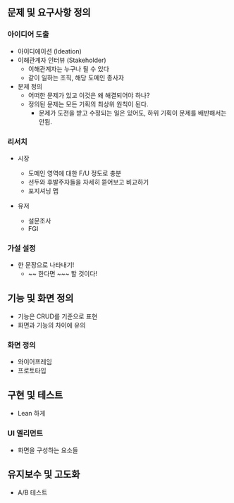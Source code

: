 ## 문제 및 요구사항 정의

### 아이디어 도출

- 아이디에이션 (Ideation)
- 이해관계자 인터뷰 (Stakeholder)
	- 이해관계자는 누구나 될 수 있다
	- 같이 일하는 조직, 해당 도메인 종사자
- 문제 정의
	- 어떠한 문제가 있고 이것은 왜 해결되어야 하나?
	- 정의된 문제는 모든 기획의 최상위 원칙이 된다.
		- 문제가 도전을 받고 수정되는 일은 있어도, 하위 기획이 문제를 배반해서는 안됨.

### 리서치

- 시장
	- 도메인 영역에 대한 F/U 정도로 충분
	- 선두와 후발주자들을 자세히 뜯어보고 비교하기
	- 포지셔닝 맵

- 유저
	- 설문조사
	- FGI

### 가설 설정

- 한 문장으로 나타내기!
	- ~~ 한다면 ~~~ 할 것이다!

## 기능 및 화면 정의

- 기능은 CRUD를 기준으로 표현
- 화면과 기능의 차이에 유의

### 화면 정의

- 와이어프레임
- 프로토타입

## 구현 및 테스트

- Lean 하게

### UI 엘리먼트

- 화면을 구성하는 요소들

## 유지보수 및 고도화

- A/B 테스트